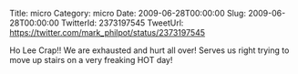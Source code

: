 Title: micro
Category: micro
Date: 2009-06-28T00:00:00
Slug: 2009-06-28T00:00:00
TwitterId: 2373197545
TweetUrl: https://twitter.com/mark_philpot/status/2373197545

Ho Lee Crap!! We are exhausted and hurt all over! Serves us right trying to move up stairs on a very freaking HOT day!